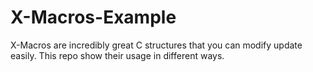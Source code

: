 # X-Macros-Example
X-Macros are incredibly great C structures that you can modify update easily. This repo show their usage in different ways.
